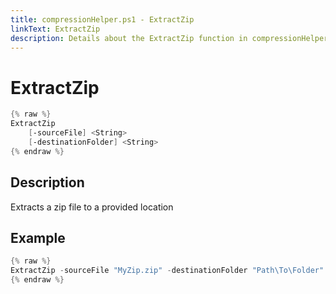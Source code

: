 ```yaml
---
title: compressionHelper.ps1 - ExtractZip
linkText: ExtractZip
description: Details about the ExtractZip function in compressionHelper.ps1 helper script
---
```


# ExtractZip

```PowerShell
{% raw %}
ExtractZip
    [-sourceFile] <String>
    [-destinationFolder] <String>
{% endraw %}
```

## Description

Extracts a zip file to a provided location

## Example

```PowerShell
{% raw %}
ExtractZip -sourceFile "MyZip.zip" -destinationFolder "Path\To\Folder"
{% endraw %}
```
